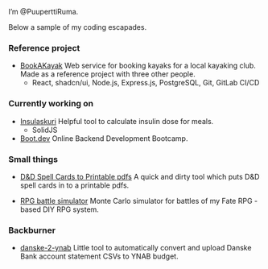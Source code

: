 I’m @PuuperttiRuma.

Below a sample of my coding escapades.

### Reference project
- [BookAKayak](https://gitlab.com/greenteam2024/varaakajakki) Web service for booking kayaks for a local kayaking club. Made as a reference project with three other people.
  - React, shadcn/ui, Node.js, Express.js, PostgreSQL, Git, GitLab CI/CD

### Currently working on
- [Insulaskuri](https://github.com/PuuperttiRuma/danske-2-ynab) Helpful tool to calculate insulin dose for meals.
  - SolidJS
- [Boot.dev](https://www.boot.dev/u/puuperttiruma) Online Backend Development Bootcamp.

<!---  
### Course Work
100-days-of-py
Buutti
Fullstack Open
Web Käyttöliittymät
--->
### Small things
<!---  --->
- [D&D Spell Cards to Printable pdfs](https://github.com/PuuperttiRuma/cards2pdf) A quick and dirty tool which puts D&D spell cards in to a printable pdfs.
<!--- Obsidian Markdown to Latex. --->
- [RPG battle simulator](https://gitlab.com/PuuperttiRuma/RPG-battle-simulator) Monte Carlo simulator for battles of my Fate RPG -based DIY RPG system.

### Backburner
- [danske-2-ynab](https://github.com/PuuperttiRuma/danske-2-ynab) Little tool to automatically convert and upload Danske Bank account statement CSVs to YNAB budget.

<!---
PuuperttiRuma/PuuperttiRuma is a ✨ special ✨ repository because its `README.md` (this file) appears on your GitHub profile.
You can click the Preview link to take a look at your changes.

- 👀 I’m interested in ...
- 💞️ I’m looking to collaborate on ...
- 📫 How to reach me ...
--->
